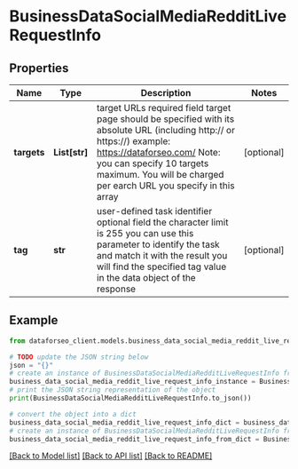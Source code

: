 # BusinessDataSocialMediaRedditLiveRequestInfo


## Properties

Name | Type | Description | Notes
------------ | ------------- | ------------- | -------------
**targets** | **List[str]** | target URLs required field target page should be specified with its absolute URL (including http:// or https://) example: https://dataforseo.com/ Note: you can specify 10 targets maximum. You will be charged per earch URL you specify in this array | [optional] 
**tag** | **str** | user-defined task identifier optional field the character limit is 255 you can use this parameter to identify the task and match it with the result you will find the specified tag value in the data object of the response | [optional] 

## Example

```python
from dataforseo_client.models.business_data_social_media_reddit_live_request_info import BusinessDataSocialMediaRedditLiveRequestInfo

# TODO update the JSON string below
json = "{}"
# create an instance of BusinessDataSocialMediaRedditLiveRequestInfo from a JSON string
business_data_social_media_reddit_live_request_info_instance = BusinessDataSocialMediaRedditLiveRequestInfo.from_json(json)
# print the JSON string representation of the object
print(BusinessDataSocialMediaRedditLiveRequestInfo.to_json())

# convert the object into a dict
business_data_social_media_reddit_live_request_info_dict = business_data_social_media_reddit_live_request_info_instance.to_dict()
# create an instance of BusinessDataSocialMediaRedditLiveRequestInfo from a dict
business_data_social_media_reddit_live_request_info_from_dict = BusinessDataSocialMediaRedditLiveRequestInfo.from_dict(business_data_social_media_reddit_live_request_info_dict)
```
[[Back to Model list]](../README.md#documentation-for-models) [[Back to API list]](../README.md#documentation-for-api-endpoints) [[Back to README]](../README.md)


